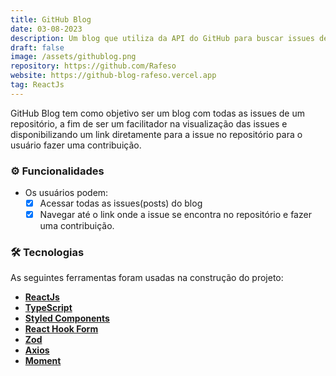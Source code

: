 ```yaml
---
title: GitHub Blog
date: 03-08-2023
description: Um blog que utiliza da API do GitHub para buscar issues de um repositório.
draft: false
image: /assets/githublog.png
repository: https://github.com/Rafeso
website: https://github-blog-rafeso.vercel.app
tag: ReactJs
---
```


GitHub Blog tem como objetivo ser um blog com todas as issues de um repositório, a fim de ser um facilitador na visualização das issues e disponibilizando um link diretamente para a issue no repositório para o usuário fazer uma contribuição.

### ⚙️ Funcionalidades

- Os usuários podem:
  - [x] Acessar todas as issues(posts) do blog
  - [x] Navegar até o link onde a issue se encontra no repositório e fazer uma contribuição.

### 🛠 Tecnologias

As seguintes ferramentas foram usadas na construção do projeto:

- **[ReactJs](https://pt-br.reactjs.org/)**
- **[TypeScript](https://www.typescriptlang.org/)**
- **[Styled Components](https://styled-components.com/)**
- **[React Hook Form](https://react-hook-form.com/)**
- **[Zod](https://github.com/colinhacks/zod)**
- **[Axios](https://axios-http.com/)**
- **[Moment](https://momentjs.com/)**
